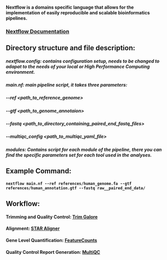#### Nextflow is a domains specific language that allows for the implementation of easily reproducible and scalable bioinformatics pipelines. 

### [Nextflow Documentation](https://www.nextflow.io/docs/latest/index.html)


## Directory structure and file description:


##### nextflow.config: contains configuration setup, needs to be changed to adapat to the needs of your local or High Performance Computing environment.


##### main.nf: main pipeline script, it takes three parameters:

   ##### --ref <path_to_reference_genome>
   ##### --gtf <path_to_genome_annotaion>
   ##### --fastq <path_to_directory_containing_paired_end_fastq_files>
   ##### --multiqc_config <path_to_multiqc_yaml_file>
   

 ##### modules: Contains script for each module of the pipeline, there you can find the specific parameters set for each tool used in the analyses.
         
 ## Example Command:
 
 #### ` nextflow main.nf --ref references/human_genome.fa --gtf references/human_annotation.gtf --fastq raw__paired_end_data/ `
 

 
 ## Workflow:
 
 #### Trimming and Quality Control: [Trim Galore](https://www.bioinformatics.babraham.ac.uk/projects/trim_galore/)
 
 #### Alignment: [STAR Aligner](https://github.com/alexdobin/STAR)
 
 #### Gene Level Quantification: [FeatureCounts](https://academic.oup.com/bioinformatics/article/30/7/923/232889)
 
 #### Quality Control Report Generation: [MultiQC](https://multiqc.info/)
